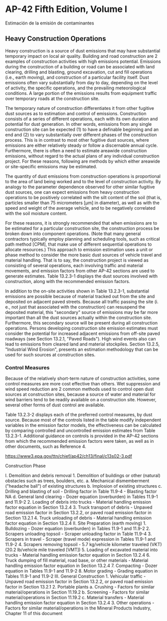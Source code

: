 # AP-42 Fifth Edition, Volume I
Estimación de la emisión de contaminantes 

## Heavy Construction Operations

Heavy construction is a source of dust emissions that may have substantial temporary impact on local air quality. Building and road construction are 2 examples of construction activities with high emissions potential. Emissions during the construction of a building or road can be associated with land clearing, drilling and blasting, ground excavation, cut and fill operations (i.e., earth moving), and construction of a particular facility itself. Dust emissions often vary substantially from day to day, depending on the level of activity, the specific operations, and the prevailing meteorological conditions.   A large portion of the emissions results from equipment traffic over temporary roads at the construction site.

The temporary nature of construction differentiates it from other fugitive dust sources as to estimation and control of emissions. Construction consists of a series of different operations, each with its own duration and potential for dust generation.   In other words, emissions from any single construction site can be expected (1) to have a definable beginning and an end and (2) to vary substantially over different phases of the construction process. This is in contrast to most other fugitive dust sources, where emissions are either relatively steady or follow a discernable annual cycle. Furthermore, there is often a need to estimate areawide construction emissions, without regard to the actual plans of any individual construction project. For these reasons, following are methods by which either areawide or site-specific emissions may be estimated.

The quantity of dust emissions from construction operations is proportional to the area of land being worked and to the level of construction activity. By analogy to the parameter dependence observed for other similar fugitive dust sources, one can expect emissions from heavy construction operations to be positively correlated with the silt content of the soil (that is, particles smaller than 75 micrometers [μm] in diameter), as well as with the speed and weight of the average vehicle, and to be negatively correlated with the soil moisture content.

For these reasons, it is strongly recommended that when emissions are to be estimated for a particular construction site, the construction process be broken down into component operations. (Note that many general contractors typically employ planning and scheduling tools, such as critical path method [CPM], that make use of different sequential operations to allocate resources.) This approach to emission estimation uses a unit or phase method to consider the more basic dust sources of vehicle travel and material handling. That is to say, the construction project is viewed as consisting of several operations, each involving traffic and material movements, and emission factors from other AP-42 sections are used to generate estimates. Table 13.2.3-1 displays the dust sources involved with construction, along with the recommended emission factors.

In addition to the on-site activities shown in Table 13.2.3-1, substantial emissions are possible because of material tracked out from the site and deposited on adjacent paved streets. Because all traffic passing the site (i. e., not just that associated with the construction) can resuspend the deposited material, this "secondary" source of emissions may be far more important than all the dust sources actually within the construction site. Furthermore, this secondary source will be present during all construction operations. Persons developing construction site emission estimates must consider the potential for increased adjacent emissions from off-site paved roadways (see Section 13.2.1, "Paved Roads"). High wind events also can lead to emissions from cleared land and material stockpiles. Section 13.2.5, "Industrial Wind Erosion", presents an estimation methodology that can be used for such sources at construction sites.

### Control Measures

Because of the relatively short-term nature of construction activities, some control measures are more cost effective than others. Wet suppression and wind speed reduction are 2 common methods used to control open dust sources at construction sites, because a source of water and material for wind barriers tend to be readily available on a construction site. However, several other forms of dust control are available.

Table 13.2.3-2 displays each of the preferred control measures, by dust source. Because most of the controls listed in the table modify independent variables in the emission factor models, the effectiveness can be calculated by comparing controlled and uncontrolled emission estimates from Table 13.2.3-1. Additional guidance on controls is provided in the AP-42 sections from which the recommended emission factors were taken, as well as in other documents, such as Reference 4.

https://www3.epa.gov/ttn/chief/ap42/ch13/final/c13s02-3.pdf

Construction Phase

I. Demolition and debris removal
	1. Demolition of buildings or other (natural) obstacles such as trees, boulders, etc.
		a. Mechanical dismemberment ("headache ball") of existing structures
		b. Implosion of existing structures
		c. Drilling and blasting of soil
		   - Drilling factor in Table 11.9-4
		   - Blasting factor NA
		d. General land clearing
		   - Dozer equation (overburden) in Tables 11.9-1 and 11.9-2
	2.  Loading of debris into trucks
	   - Material handling emission factor equation in Section 13.2.4
	3. Truck transport of debris
	   - Unpaved road emission factor in Section 13.2.2, or paved road emission factor in Section 13.2.1
	4. Truck unloading of debris
	   - Material handling emission factor equation in Section 13.2.4
II. Site Preparation (earth moving)
	1. Bulldozing
	   - Dozer equation (overburden) in Tables 11.9-1 and 11.9-2
	2. Scrapers unloading topsoil
	   - Scraper unloading factor in Table 11.9-4
	3. Scrapers in travel
	   - Scraper (travel mode) expression in Tables 11.9-1 and 11.9-2
	4. Scrapers removing topsoil
	   - 5.7  kg/vehicle kilometer traveled (VKT) (20.2 lb/vehicle mile traveled [VMT])
	5. Loading of excavated material into trucks
	   - Material handling emission factor equation in Section 13.2.4
	6. Truck dumping of fill material, road base, or other materials
	   - Material handling emission factor equation in Section 13.2.4
	7. Compacting
	   - Dozer equation in Tables 11.9-1 and 11.9-2
	8. Motor grading
	   - Grading equation in Tables 11.9-1 and 11.9-2
III. General Construction
	1.  Vehicular traffic
	   - Unpaved road emission factor in Section 13.2.2, or paved road emission factor in Section 13.2.1
	2.  Portable plants
		a.  Crushing
		   - Factors for similar material/operations in Section 11.19.2
	b.  Screening
	   - Factors for similar material/operations in Section 11.19.2
	c.  Material transfers
	   - Material handling emission factor equation in Section 13.2.4
	3. Other operations
	   - Factors for similar material/operations in the Mineral Products Industry, Chapter 11 of this document
